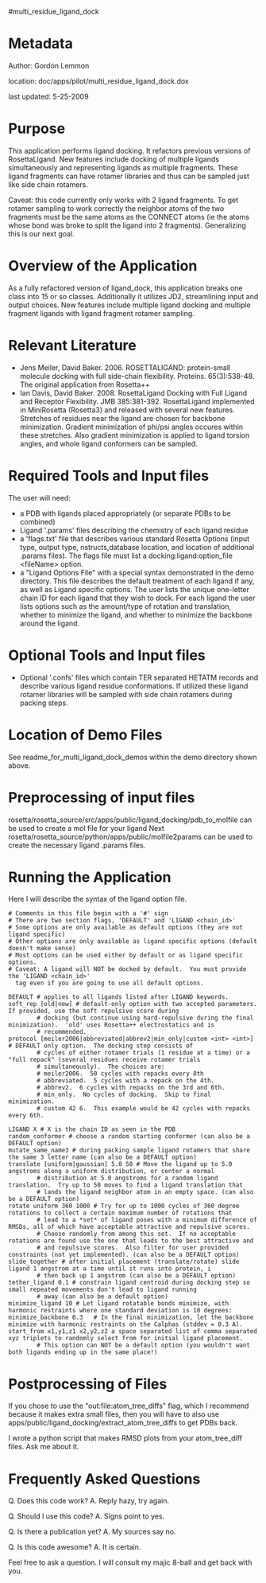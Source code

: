 #multi\_residue\_ligand\_dock

Metadata
========

Author: Gordon Lemmon

location: doc/apps/pilot/multi\_residue\_ligand\_dock.dox

last updated: 5-25-2009

Purpose
=======

This application performs ligand docking. It refactors previous versions of RosettaLigand. New features include docking of multiple ligands simultaneously and representing ligands as multiple fragments. These ligand fragments can have rotamer libraries and thus can be sampled just like side chain rotamers.

Caveat: this code currently only works with 2 ligand fragments. To get rotamer sampling to work correctly the neighbor atoms of the two fragments must be the same atoms as the CONNECT atoms (ie the atoms whose bond was broke to split the ligand into 2 fragments). Generalizing this is our next goal.

Overview of the Application
===========================

As a fully refactored version of ligand\_dock, this application breaks one class into 15 or so classes. Additionally it utilizes JD2, streamlining input and output choices. New features include multiple ligand docking and multiple fragment ligands with ligand fragment rotamer sampling.

Relevant Literature
===================

-   Jens Meiler, David Baker. 2006. ROSETTALIGAND: protein-small molecule docking with full side-chain flexibility. Proteins. 65(3):538-48. The original application from Rosetta++
-   Ian Davis, David Baker. 2008. RosettaLigand Docking with Full Ligand and Receptor Flexibility. JMB 385:381-392. RosettaLigand implemented in MiniRosetta (Rosetta3) and released with several new features. Stretches of residues near the ligand are chosen for backbone minimization. Gradient minimization of phi/psi angles occures within these stretches. Also gradient minimization is applied to ligand torsion angles, and whole ligand conformers can be sampled.

Required Tools and Input files
==============================

The user will need:

-   a PDB with ligands placed appropriately (or separate PDBs to be combined)
-   Ligand '.params' files describing the chemistry of each ligand residue
-   a 'flags.txt' file that describes various standard Rosetta Options (input type, output type, nstructs,database location, and location of additional .params files). The flags file must list a docking:ligand:option\_file \<fileName\> option.
-   a "Ligand Options File" with a special syntax demonstrated in the demo directory. This file describes the default treatment of each ligand if any, as well as Ligand specific options. The user lists the unique one-letter chain ID for each ligand that they wish to dock. For each ligand the user lists options such as the amount/type of rotation and translation, whether to minimize the ligand, and whether to minimize the backbone around the ligand.

Optional Tools and Input files
==============================

-   Optional '.confs' files which contain TER separated HETATM records and describe various ligand residue conformations. If utilized these ligand rotamer libraries will be sampled with side chain rotamers during packing steps.

Location of Demo Files
======================

See readme\_for\_multi\_ligand\_dock\_demos within the demo directory shown above.

Preprocessing of input files
============================

rosetta/rosetta\_source/src/apps/public/ligand\_docking/pdb\_to\_molfile can be used to create a mol file for your ligand Next rosetta/rosetta\_source/python/apps/public/molfile2params can be used to create the necessary ligand .params files.

Running the Application
=======================

Here I will describe the syntax of the ligand option file.

```
# Comments in this file begin with a '#' sign
# There are two section flags, 'DEFAULT' and 'LIGAND <chain_id>'
# Some options are only available as default options (they are not ligand specific)
# Other options are only available as ligand specific options (default doesn't make sense)
# Most options can be used either by default or as ligand specific options.
# Caveat: A ligand will NOT be docked by default.  You must provide the 'LIGAND <chain_id>'
  tag even if you are going to use all default options.

DEFAULT # applies to all ligands listed after LIGAND keywords.
soft_rep [old|new] # default-only option with two accepted parameters.  If provided, use the soft repulsive score during
        # docking (but continue using hard-repulsive during the final minimization).  'old' uses Rosetta++ electrostatics and is
        # recommended.
protocol [meiler2006|abbreviated|abbrev2|min_only|custom <int> <int>] # DEFAULT only option.  The docking step consists of
        # cycles of either rotamer trials (1 residue at a time) or a "full repack" (several residues receive rotamer trials
        # simultaneously).  The choices are:
        # meiler2006.  50 cycles with repacks every 8th
        # abbreviated.  5 cycles with a repack on the 4th.
        # abbrev2.  6 cycles with repacks on the 3rd and 6th.
        # min_only.  No cycles of docking.  Skip to final minimization.
        # custom 42 6.  This example would be 42 cycles with repacks every 6th.

LIGAND X # X is the chain ID as seen in the PDB
random_conformer # choose a random starting conformer (can also be a DEFAULT option)
mutate_same_name3 # during packing sample ligand rotamers that share the same 3 letter name (can also be a DEFAULT option)
translate [uniform|gaussian] 5.0 50 # Move the ligand up to 5.0 angstroms along a uniform distribution, or center a normal
        # distribution at 5.0 angstroms for a random ligand translation.  Try up to 50 moves to find a ligand translation that
        # lands the ligand neighbor atom in an empty space. (can also be a DEFAULT option)
rotate uniform 360 1000 # Try for up to 1000 cycles of 360 degree rotations to collect a certain maximum number of rotations that
        # lead to a *set* of ligand poses with a minimum difference of RMSDs, all of which have acceptable attractive and repulsive scores.
        # Choose randomly from among this set.  If no acceptable rotations are found use the one that leads to the best attractive and
        # and repulsive scores.  Also filter for user provided constraints (not yet implemented). (can also be a DEFAULT option)
slide_together # after initial placement (translate/rotate) slide ligand 1 angstrom at a time until it runs into protein, i
        # then back up 1 angstrom (can also be a DEFAULT option)
tether_ligand 0.1 # constrain ligand centroid during docking step so small repeated movements don't lead to ligand running
        # away (can also be a default option)
minimize_ligand 10 # Let ligand rotatable bonds minimize, with harmonic restraints where one standard deviation is 10 degrees:
minimize_backbone 0.3   # In the final minimization, let the backbone minimize with harmonic restraints on the Calphas (stddev = 0.3 A).
start_from x1,y1,z1 x2,y2,z2 a space separated list of comma separated xyz triplets to randomly select from for initial ligand placement.
        # This option can NOT be a default option (you wouldn't want both ligands ending up in the same place!)
```



Postprocessing of Files
=======================

If you chose to use the "out:file:atom\_tree\_diffs" flag, which I recommend because it makes extra small files, then you will have to also use apps/public/ligand\_docking/extract\_atom\_tree\_diffs to get PDBs back.

I wrote a python script that makes RMSD plots from your atom\_tree\_diff files. Ask me about it.

Frequently Asked Questions
==========================

Q. Does this code work? A. Reply hazy, try again. 

Q. Should I use this code? A. Signs point to yes. 

Q. Is there a publication yet? A. My sources say no. 

Q. Is this code awesome? A. It is certain.

Feel free to ask a question. I will consult my majic 8-ball and get back with you.
